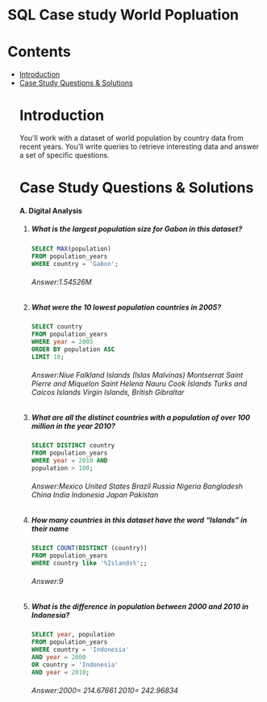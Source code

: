 <h1>SQL Case study World Popluation</h1>
<h1>Contents</h1>

<ul>
  <li><a href="#introduction">Introduction</a></li>
  <li><a href="#casestudyquestionsandsolutions">Case Study Questions & Solutions</a></li>


<h1><a name="introduction">Introduction</a></h1>
<p>You’ll work with a dataset of world population by country data from recent years. You’ll write queries to retrieve interesting data and answer a set of specific questions.


<h1><a name="casestudyquestionsandsolutions"></a>Case Study Questions & Solutions</h1>

<h4><a name="a.digitalanalysis"></a>A. Digital Analysis</h4>
<ol> 
  <li><h5>What is the largest population size for Gabon in this dataset? </h5></li>

  ```sql
SELECT MAX(population)
FROM population_years
WHERE country = 'Gabon';
```
  <h6>Answer:1.54526M</h6>

  
  <li><h5>

What were the 10 lowest population countries in 2005? </h5></li>

  ```sql
SELECT country
FROM population_years
WHERE year = 2005
ORDER BY population ASC
LIMIT 10;
```

   <h6>Answer:Niue
Falkland Islands (Islas Malvinas)
Montserrat
Saint Pierre and Miquelon
Saint Helena
Nauru
Cook Islands
Turks and Caicos Islands
Virgin Islands, British
Gibraltar</h6>


  <li><h5> What are all the distinct countries with a population of over 100 million in the year 2010?</h5></li>

  ```sql
SELECT DISTINCT country
FROM population_years
WHERE year = 2010 AND
population > 100;
```
   <h6>Answer:Mexico
United States
Brazil
Russia
Nigeria
Bangladesh
China
India
Indonesia
Japan
Pakistan</h6>



  <li><h5>How many countries in this dataset have the word “Islands” in their name</h5></li>

  ```sql
SELECT COUNT(DISTINCT (country))
FROM population_years
WHERE country like '%Islands%';;
```
   <h6>Answer:9</h6>



  <li><h5>What is the difference in population between 2000 and 2010 in Indonesia?</h5></li>

  ```sql
SELECT year, population 
FROM population_years
WHERE country = 'Indonesia'
AND year = 2000
OR country = 'Indonesia'
AND year = 2010;
```
   <h6>Answer:2000= 214.67661
2010= 242.96834
</h6>


